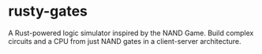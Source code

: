 # rusty-gates
A Rust-powered logic simulator inspired by the NAND Game. Build complex circuits and a CPU from just NAND gates in a client-server architecture.
